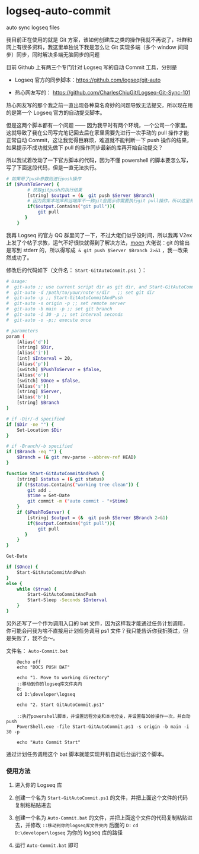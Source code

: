 # logseq-auto-commit
auto sync logseq files

我目前正在使用的就是 Git 方案，该如何创建库之类的操作我就不再说了，社群和网上有很多资料，我这里单独说下我是怎么让 Git 实现多端（多个 window 间同步）同步，同时解决多端无脑同步的问题

目前 Github 上有两三个专门针对 Logseq 写的自动 Commit 工具，分别是

*   Logseq 官方的同步脚本：<https://github.com/logseq/git-auto>

*   热心网友写的： <https://github.com/CharlesChiuGit/Logseq-Git-Sync-101>

热心网友写的那个我之前一直出现各种莫名奇妙的问题导致无法提交，所以现在用的是第一个 Logseq 官方的自动提交脚本。

但是这两个脚本都有一个问题 —— 因为我平时有两个环境，一个公司一个家里。这就导致了我在公司写完笔记回去后在家里需要先进行一次手动的 pull 操作才能正常自动 Commit，这让我觉得巨麻烦，难道就不能判断一下 push 操作的结果，如果提示不成功就先做下 pull 的操作同步最新的库再开始自动提交？

所以我试着改动了一下官方脚本的代码，因为不懂 powershell 的脚本要怎么写，写了下面这段代码，但是一直无法执行。

```bash
# 如果带了push参数则进行push操作
if ($PushToServer) {
		# 获取gitpush的执行结果
        [string] $output = (&  git push $Server $Branch)
        # 因为如果本地库和远端库不一致git会提示你需要执行git pull操作，所以这里判断一下执行结果里面有没有git pull，如果有则执行git pull操作
        if($output.Contains("git pull")){
            git pull
       }
    }
```

我再 Logseq 的官方 QQ 群里问了一下，不过大佬们似乎没时间，所以我再 V2ex 上发了个帖子求教，运气不好很快就得到了解决方法，[moen](https://www.v2ex.com/member/moen) 大佬说：git 的输出是写到 stderr 的，所以得写成  `& git push $Server $Branch 2>&1` ，我一改果然成功了。

修改后的代码如下（文件名： `Start-GitAutoCommit.ps1`  ）：

```bash
# Usage:
#  git-auto ;; use current script dir as git dir, and Start-GitAutoCommitAnoPpush.
#  git-auto -d /path/to/your/note's/dir   ;; set git dir
#  git-auto -p ;; Start-GitAutoCommitAndPush
#  git-auto -s origin -p ;; set remote server
#  git-auto -b main -p ;; set git branch
#  git-auto -i 30 -p ;; set interval seconds
#  git-auto -o -p;; execute once

# parameters
param (
    [Alias('d')]
    [string] $Dir,
    [Alias('i')]
    [int] $Interval = 20,
    [Alias('p')]
    [switch] $PushToServer = $false,
    [Alias('o')]
    [switch] $Once = $false,
    [Alias('s')]
    [string] $Server,
    [Alias('b')]
    [string] $Branch
)

# if -Dir/-d specified
if ($Dir -ne "") {
    Set-Location $Dir
}

# if -Branch/-b specified
if ($Branch -eq "") {
    $Branch = (& git rev-parse --abbrev-ref HEAD)
}

function Start-GitAutoCommitAndPush {
    [string] $status = (& git status)
    if (!$status.Contains("working tree clean")) {
        git add .
        $time = Get-Date
        git commit -m ("auto commit - "+$time)
    }
    if ($PushToServer) {
        [string] $output = (&  git push $Server $Branch 2>&1)        
        if($output.Contains("git pull")){
            git pull
       }
    }
}

Get-Date

if ($Once) {
    Start-GitAutoCommitAndPush
}
else {
    while ($true) {
        Start-GitAutoCommitAndPush
        Start-Sleep -Seconds $Interval
    }
}
```

另外还写了一个作为调用入口的 bat 文件，因为这样我才能通过任务计划调用，你可能会问我为啥不直接用计划任务调用 ps1 文件？我只能告诉你我折腾过，但是失败了，我不会～。

文件名： `Auto-Commit.bat`  

```
    @echo off
    echo "DOCS PUSH BAT"

    echo "1. Move to working directory" 
    ::移动到你的logseq库文件夹内
    D:
    cd D:\developer\logseq
     
    echo "2. Start GitAutoCommit.ps1"

    ::执行powershell脚本，并设置远程分支和本地分支，并设置每30妙操作一次，并自动push
    PowerShell.exe -file Start-GitAutoCommit.ps1 -s origin -b main -i 30 -p
     
    echo "Auto Commit Start"
```

通过计划任务调用这个 bat 脚本就能实现开机自动后台运行这个脚本。

### 使用方法

1.  进入你的 Logseq 库

2.  创建一个名为 `Start-GitAutoCommit.ps1` 的文件，并把上面这个文件的代码复制粘粘贴进去

3.  创建一个名为 `Auto-Commit.bat` 的文件，并把上面这个文件的代码复制粘贴进去，并修改 `::移动到你的logseq库文件夹内` 后面的 `D:` `cd D:\developer\logseq` 为你的 logseq 库的路径

4.  运行 `Auto-Commit.bat` 即可

